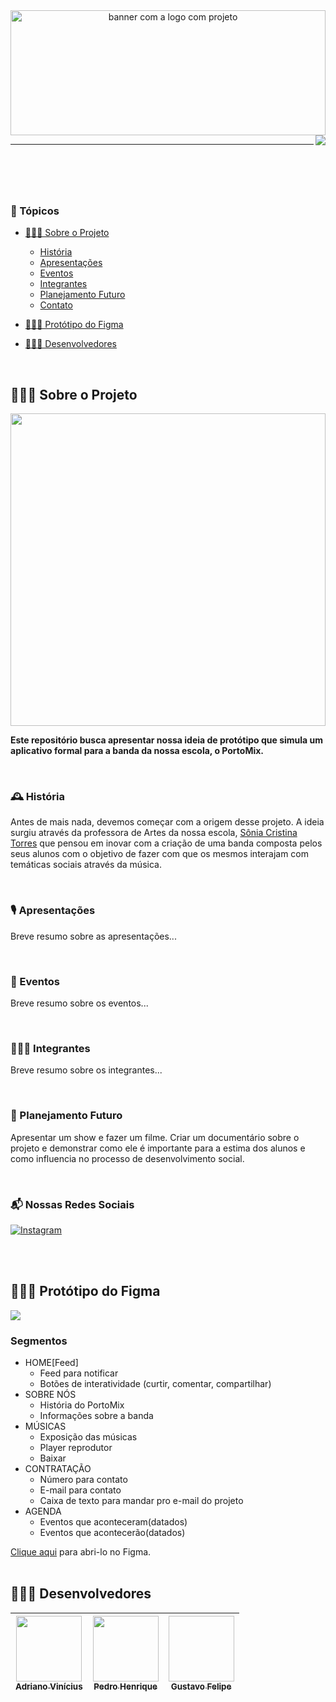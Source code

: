 <header id="cabecario">

  <img src="" height="200px" width="100%" alt="banner com a logo com projeto"/>
  <img src="http://img.shields.io/static/v1?label=STATUS&message=EM%20DESENVOLVIMENTO&color=RED&style=for-the-badge" align="right" >
  <hr>

</header>

<br>

<main>
  <h3 id="topicos">📜 Tópicos</h3>

  - [👨🏾‍🏫 Sobre o Projeto](#sobre-o-projeto)
    - [História](#historia)
    - [Apresentações](#apresentacoes)
    - [Eventos](#eventos)
    - [Integrantes](#integrantes)
    - [Planejamento Futuro](#planejamento-futuro)
    - [Contato](#contato)

  - [👨🏾‍🎨 Protótipo do Figma](#prototipo-figma)

  - [👨🏾‍💻 Desenvolvedores](#desenvolvedores)

  <br>

  <h2 id="sobre-o-projeto">👨🏾‍🏫 Sobre o Projeto</h2>

  <img src="" height="500px" width="100%">

  <b>Este repositório busca apresentar nossa ideia de protótipo que simula um aplicativo formal para a banda da nossa escola, o PortoMix.</b>

  <br>

  <h3 id="historia">🕰 História</h3>

  Antes de mais nada, devemos começar com a origem desse projeto. A ideia surgiu através da professora de Artes da nossa escola, [Sônia Cristina Torres](https://www.instagram.com/soniachristnak/) que pensou em inovar com a criação de uma banda composta pelos seus alunos com o objetivo de fazer com que os mesmos interajam com temáticas sociais através da música. 

  <br>

<h3 id="apresentacoes">🎙 Apresentações</h3>

  Breve resumo sobre as apresentações...

  <br>
  
  <h3 id="eventos">📣 Eventos</h3>

  Breve resumo sobre os eventos...

  <br>
  
  <h3 id="integrantes">👩‍👧‍👦 Integrantes</h3>

  Breve resumo sobre os integrantes...

  <br>
  
  <h3 id="planejamento-futuro">🎯 Planejamento Futuro</h3>

  Apresentar um show e fazer um filme. Criar um documentário sobre o projeto e demonstrar como ele é importante para a estima dos alunos e como influencia no processo de desenvolvimento social.

  <br>
  
  <h3 id="contato">📬 Nossas Redes Sociais</h3>

  <a href="https://instagram.com/eu_nicin](https://www.instagram.com/nacao_portomix/">
    <img margin="10px" align="center" alt="Instagram" src="https://img.shields.io/badge/Instagram-E4405F?style=for-the-badge&logo=instagram&logoColor=white">
  </a>

  <br><br>
  
  <h2 id="prototipo-figma">👨🏾‍🎨 Protótipo do Figma</h2>
  
  <img src="https://github.com/AdrianoBispo/portoMix/blob/master/prototipo-telas.gif">
  
  ### Segmentos
  
  - HOME[Feed]
    - Feed para notificar
    - Botões de interatividade (curtir, comentar, compartilhar)
  - SOBRE NÓS
    - História do PortoMix
    - Informações sobre a banda
  - MÚSICAS
    - Exposição das músicas
    - Player reprodutor
    - Baixar
  - CONTRATAÇÃO
    - Número para contato
    - E-mail para contato
    - Caixa de texto para mandar pro e-mail do projeto
  - AGENDA
    - Eventos que aconteceram(datados)
    - Eventos que acontecerão(datados)

  <a href="https://www.figma.com/file/GJfiWumXNS0qcfxotTEEnJ/Porto-Mix?node-id=0%3A1&t=dA6rJnVx6nz58wUA-1">Clique aqui</a> para abri-lo no Figma.
  <br><br>
  
<footer>
  
  <h2 id="desenvolvedores">👨🏾‍💻 Desenvolvedores</h2>
  
| [<img src="https://avatars.githubusercontent.com/u/83666455?v=4" width="105px" height="105px"><br><sub>Adriano Vinícius</sub>](https://www.linkedin.com/in/adriano-vin%C3%ADcius-bispoda-silva-85293a240/) | [<img src="https://cdn.discordapp.com/attachments/743927816021737565/1033537623379161198/IMG-20221022-WA0041.jpg" width="105px" height="105px"><br><sub>Pedro Henrique</sub>](https://www.linkedin.com/in/pedro-henrique-125a49184/) | [<img foto de gustavo width="105px" height="105px"><br><sub>Gustavo Felipe</sub>](https://www.instagram.com/gustav0felip.b/) |
|----------|----------|----------|

</footer>

